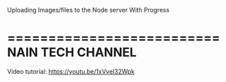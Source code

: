 Uploading Images/files to the Node server With Progress

==========================
NAIN TECH CHANNEL
========================

Video tutorial:
https://youtu.be/1xVveI32Wpk
